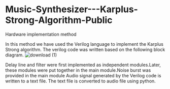 # Music-Synthesizer---Karplus-Strong-Algorithm-Public

Hardware implementation method

In this method we have used the Verilog language to implement the Karplus Strong algorithm. The verilog code was written based on the following block diagram.
![download (1)](https://github.com/uday-b-n/Music-Synthesizer---Karplus-Strong-Algorithm-Public/assets/106739416/66cbb0da-7b6e-4db4-9c9b-40a843dea319)


Delay line and filter were first implemented as independent modules.Later, these modules were put together in the main module.Noise burst was provided in the main module Audio signal generated by the Verilog code is written to a text file. The text file is converted to audio file using python.

